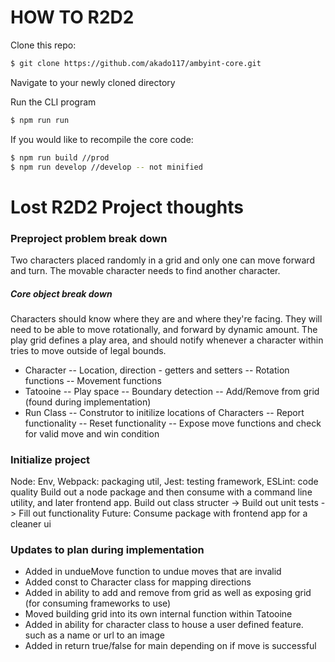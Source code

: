 # HOW TO R2D2
Clone this repo:
```sh
$ git clone https://github.com/akado117/ambyint-core.git
```
Navigate to your newly cloned directory

Run the CLI program
```sh
$ npm run run
```
If you would like to recompile the core code:
```sh
$ npm run build //prod
$ npm run develop //develop -- not minified
```


# Lost R2D2 Project thoughts

### Preproject problem break down
Two characters placed randomly in a grid and only one can move forward and turn. The movable character needs to find another character.

##### Core object break down
Characters should know where they are and where they're facing. They will need to be able to move rotationally, and forward by dynamic amount.
The play grid defines a play area, and should notify whenever a character within tries to move outside of legal bounds.

- Character 
-- Location, direction - getters and setters
-- Rotation functions
-- Movement functions
- Tatooine
-- Play space
-- Boundary detection
-- Add/Remove from grid (found during implementation)
- Run Class
-- Construtor to initilize locations of Characters
-- Report functionality
-- Reset functionality
-- Expose move functions and check for valid move and win condition


### Initialize project 
Node: Env, Webpack: packaging util, Jest: testing framework, ESLint: code quality
Build out a node package and then consume with a command line utility, and later frontend app. 
Build out class structer -> Build out unit tests -> Fill out functionality
Future: Consume package with frontend app for a cleaner ui

### Updates to plan during implementation
- Added in undueMove function to undue moves that are invalid
- Added const to Character class for mapping directions 
- Added in ability to add and remove from grid as well as exposing grid (for consuming frameworks to use)
- Moved building grid into its own internal function within Tatooine
- Added in ability for character class to house a user defined feature. such as a name or url to an image
- Added in return true/false for main depending on if move is successful 